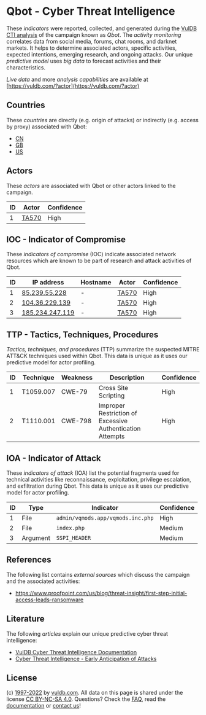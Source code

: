 # Qbot - Cyber Threat Intelligence

These _indicators_ were reported, collected, and generated during the [VulDB CTI analysis](https://vuldb.com/?kb.cti) of the campaign known as _Qbot_. The _activity monitoring_ correlates data from social media, forums, chat rooms, and darknet markets. It helps to determine associated actors, specific activities, expected intentions, emerging research, and ongoing attacks. Our unique _predictive model_ uses _big data_ to forecast activities and their characteristics.

_Live data_ and more _analysis capabilities_ are available at [https://vuldb.com/?actor](https://vuldb.com/?actor)

## Countries

These _countries_ are directly (e.g. origin of attacks) or indirectly (e.g. access by proxy) associated with Qbot:

* [CN](https://vuldb.com/?country.cn)
* [GB](https://vuldb.com/?country.gb)
* [US](https://vuldb.com/?country.us)

## Actors

These _actors_ are associated with Qbot or other actors linked to the campaign.

ID | Actor | Confidence
-- | ----- | ----------
1 | [TA570](https://vuldb.com/?actor.ta570) | High

## IOC - Indicator of Compromise

These _indicators of compromise_ (IOC) indicate associated network resources which are known to be part of research and attack activities of Qbot.

ID | IP address | Hostname | Actor | Confidence
-- | ---------- | -------- | ----- | ----------
1 | [85.239.55.228](https://vuldb.com/?ip.85.239.55.228) | - | [TA570](https://vuldb.com/?actor.ta570) | High
2 | [104.36.229.139](https://vuldb.com/?ip.104.36.229.139) | - | [TA570](https://vuldb.com/?actor.ta570) | High
3 | [185.234.247.119](https://vuldb.com/?ip.185.234.247.119) | - | [TA570](https://vuldb.com/?actor.ta570) | High

## TTP - Tactics, Techniques, Procedures

_Tactics, techniques, and procedures_ (TTP) summarize the suspected MITRE ATT&CK techniques used within Qbot. This data is unique as it uses our predictive model for actor profiling.

ID | Technique | Weakness | Description | Confidence
-- | --------- | -------- | ----------- | ----------
1 | T1059.007 | CWE-79 | Cross Site Scripting | High
2 | T1110.001 | CWE-798 | Improper Restriction of Excessive Authentication Attempts | High

## IOA - Indicator of Attack

These _indicators of attack_ (IOA) list the potential fragments used for technical activities like reconnaissance, exploitation, privilege escalation, and exfiltration during Qbot. This data is unique as it uses our predictive model for actor profiling.

ID | Type | Indicator | Confidence
-- | ---- | --------- | ----------
1 | File | `admin/vqmods.app/vqmods.inc.php` | High
2 | File | `index.php` | Medium
3 | Argument | `SSPI_HEADER` | Medium

## References

The following list contains _external sources_ which discuss the campaign and the associated activities:

* https://www.proofpoint.com/us/blog/threat-insight/first-step-initial-access-leads-ransomware

## Literature

The following _articles_ explain our unique predictive cyber threat intelligence:

* [VulDB Cyber Threat Intelligence Documentation](https://vuldb.com/?kb.cti)
* [Cyber Threat Intelligence - Early Anticipation of Attacks](https://www.scip.ch/en/?labs.20201022)

## License

(c) [1997-2022](https://vuldb.com/?kb.changelog) by [vuldb.com](https://vuldb.com/?kb.about). All data on this page is shared under the license [CC BY-NC-SA 4.0](https://creativecommons.org/licenses/by-nc-sa/4.0/). Questions? Check the [FAQ](https://vuldb.com/?kb.faq), read the [documentation](https://vuldb.com/?kb) or [contact us](https://vuldb.com/?contact)!
